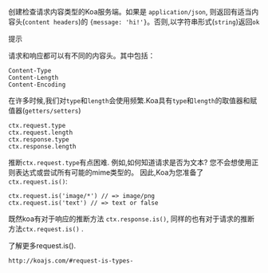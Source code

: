 创建检查请求内容类型的Koa服务端。如果是 `application/json`, 则返回有适当内容头(`content headers`)的 `{message: 'hi!'}`。否则,以字符串形式(`string`)返回`ok`

提示

请求和响应都可以有不同的内容头。其中包括：

```
Content-Type
Content-Length
Content-Encoding
```

在许多时候,我们对`type`和`length`会使用频繁.Koa具有`type`和`length`的取值器和赋值器(`getters/setters`)

```
ctx.request.type
ctx.request.length
ctx.response.type
ctx.response.length
```

推断`ctx.request.type`有点困难. 例如,如何知道请求是否为文本? 您不会想使用正则表达式或尝试所有可能的mime类型的。 因此,Koa为您准备了 `ctx.request.is()`:

```
ctx.request.is('image/*') // => image/png
ctx.request.is('text') // => text or false
```

既然koa有对于响应的推断方法 `ctx.response.is()`, 同样的也有对于请求的推断方法`ctx.request.is()` .

了解更多request.is().

```
http://koajs.com/#request-is-types-
```
